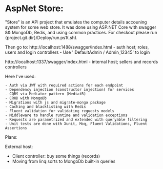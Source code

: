 # AspNet Store:
"Store" is an API project that emulates the computer details accouning system for some web store. It was done using ASP.NET Core with swagger &amp;&amp; MongoDb, Redis, and using common practices.
For checkout please run {project.git.dir}/Deploy/run.ps1(.sh).

Then go to:
http://localhost:1488/swagger/index.html - auth host; roles, users and login controllers - Use ' DefaultAdmin / Admin_12345' to login

http://localhost:1337/swagger/index.html - internal host; sellers and records controllers

Here I've used: 

    - Auth via JWT with required actions for each endpoint
    - Dependency injection (constructor injection) for services
    - CQRS via Mediator pattern (MediatR)
    - CRUD with MongoDb
    - Migrations with js and migrate-mongo package
    - Caching and blacklisting with Redis
    - Fluent validation for validating requests models
    - Middleware to handle runtime and validation exceptions
    - Requests are parametrized and extended with queryable filtering
    - Unit tests are done with Xunit, Moq, Fluent Validations, Fluent Assertions

Plans:

External host:
- Client controller: buy some things (records)
- Moving from linq sorts to MongoDb built-in queries
